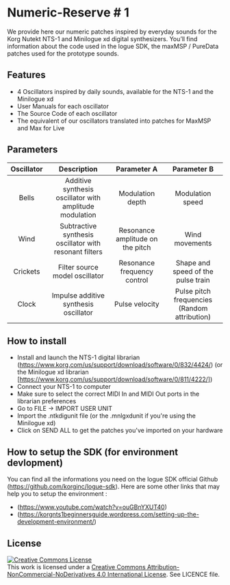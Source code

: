 # Numeric-Reserve # 1
We provide here our numeric patches inspired by everyday sounds for the Korg Nutekt NTS-1 and Minilogue xd digital synthesizers. 
You’ll find information about the code used in the logue SDK, the maxMSP / PureData patches used for the prototype sounds.

## Features
- 4 Oscillators inspired by daily sounds, available for the NTS-1 and the Minilogue xd
- User Manuals for each oscillator
- The Source Code of each oscillator
- The equivalent of our oscillators translated into patches for MaxMSP and Max for Live

## Parameters
 
| Oscillator     | Description                                             | Parameter A                      | Parameter B                                       |
| :------------: | :-----------------------------------------------------: | :------------------------------: | :-----------------------------------------------: |
| Bells          | Additive synthesis oscillator with amplitude modulation | Modulation depth                 | Modulation speed                                  |
| Wind           | Subtractive synthesis oscillator with resonant filters  | Resonance amplitude on the pitch | Wind movements                                    |
| Crickets       | Filter source model oscillator                          | Resonance frequency control      | Shape and speed of the pulse train                |
| Clock          | Impulse additive synthesis oscillator                   | Pulse velocity                   | Pulse pitch frequencies (Random attribution)      |

## How to install
 - Install and launch the NTS-1 digital librarian (https://www.korg.com/us/support/download/software/0/832/4424/) (or the Minilogue xd librarian [https://www.korg.com/us/support/download/software/0/811/4222/])
 - Connect your NTS-1 to computer
 - Make sure to select the correct MIDI In and MIDI Out ports in the librarian preferences
 - Go to FILE -> IMPORT USER UNIT
 - Import the .ntkdigunit file (or the .mnlgxdunit if you're using the Minilogue xd)
 - Click on SEND ALL to get the patches you've imported on your hardware

## How to setup the SDK (for environment devlopment)
You can find all the informations you need on the logue SDK official Github (https://github.com/korginc/logue-sdk). Here are some other links that may help you to setup the environment : 
- (https://www.youtube.com/watch?v=ouGBnYXUT40)
- (https://korgnts1beginnersguide.wordpress.com/setting-up-the-development-environment/)

## License

<a rel="license" href="http://creativecommons.org/licenses/by-nc-nd/4.0/"><img alt="Creative Commons License" style="border-width:0" src="https://i.creativecommons.org/l/by-nc-nd/4.0/88x31.png" /></a><br />This work is licensed under a <a rel="license" href="http://creativecommons.org/licenses/by-nc-nd/4.0/">Creative Commons Attribution-NonCommercial-NoDerivatives 4.0 International License</a>. See LICENCE file.
